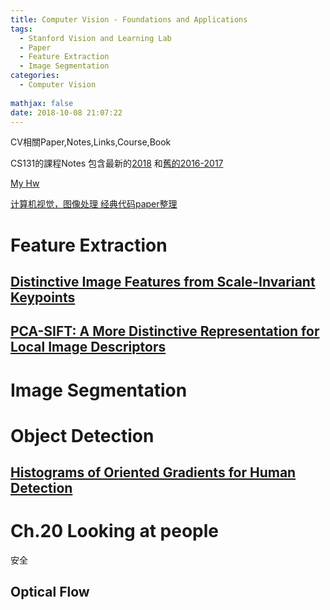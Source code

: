 ```yaml
---
title: Computer Vision - Foundations and Applications
tags:
  - Stanford Vision and Learning Lab
  - Paper
  - Feature Extraction
  - Image Segmentation
categories:
  - Computer Vision
  
mathjax: false
date: 2018-10-08 21:07:22
---
```


CV相關Paper,Notes,Links,Course,Book

CS131的課程Notes 包含最新的[2018](http://vision.stanford.edu/teaching/cs131_fall1819/index.html) 和[舊的2016-2017](http://vision.stanford.edu/teaching/cs131_fall1617/index.html)

[My Hw](https://github.com/accelsao/CS131-Computer-Vision-Foundations-and-Applications)


[计算机视觉，图像处理 经典代码paper整理](https://blog.csdn.net/qq_26499769/article/details/79219839)

<!--more-->
# Feature Extraction

## [Distinctive Image Features from Scale-Invariant Keypoints](https://accelsao.github.io/2018/08/04/Distinctive%20Image%20Features%20from%20Scale-Invariant%20Keypoints/)
## [PCA-SIFT: A More Distinctive Representation for Local Image Descriptors](http://www.cs.cmu.edu/~rahuls/pub/cvpr2004-keypoint-rahuls.pdf)


# Image Segmentation


# Object Detection
## [Histograms of Oriented Gradients for Human Detection](https://lear.inrialpes.fr/people/triggs/pubs/Dalal-cvpr05.pdf)



# Ch.20 Looking at people
安全
## Optical Flow